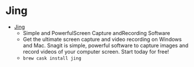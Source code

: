 # Jing
- [Jing](https://www.techsmith.com/jing.html)
  -  Simple and PowerfulScreen Capture andRecording Software
  - Get the ultimate screen capture and video recording on Windows and Mac. Snagit is simple, powerful software to capture images and record videos of your computer screen. Start today for free!
  - `brew cask install jing`
